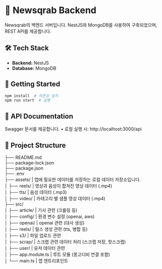 # 📡 Newsqrab Backend

Newsqrab의 백엔드 서버입니다. NestJS와 MongoDB를 사용하여 구축되었으며, REST API를 제공합니다.


## 🛠️ Tech Stack

- **Backend:** NestJS
- **Database:** MongoDB


## 🚀 Getting Started

```bash
npm install  # 의존성 설치
npm run start  # 실행
```


## 💫 API Documentation

Swagger 문서를 제공합니다.
	•	로컬 실행 시: http://localhost:3000/api


## 📂 Project Structure
├── README.md  
├── package-lock.json  
├── package.json  
├── .env  
├── assets/             | 앱에 필요한 데이터를 저장하는 로컬 데이터 저장소입니다.  
│   ├── reels/          | 영상과 음성이 합쳐진 영상 데이터 (.mp4)  
│   ├── tts/            | 음성 데이터 (.mp3)  
│   ├── video/          | 카테고리 별 샘플 영상 데이터 (.mp4)  
├── src/  
│   ├── article/        | 기사 관련 (크롤링 등)  
│   ├── config/         | 환경 변수 설정 (openai, aws)  
│   ├── openai/         | openai 관련 (대사 생성)  
│   ├── reels/          | 릴스 생성 관련 (tts, 병합 등)  
│   ├── s3/             | 파일 업로드 관련  
│   ├── scrap/          | 스크랩 관련 데이터 처리 (스크랩 저장, 핫스크랩)  
│   ├── user/           | 유저 데이터 관련  
│   ├── app.module.ts   | 루트 모듈 (몽고디비 연결 포함)  
│   └── main.ts         | 앱 엔트리포인트  

